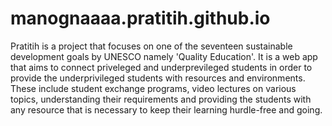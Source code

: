 # manognaaaa.pratitih.github.io

Pratitih is a project that focuses on one of the seventeen sustainable development goals by UNESCO namely 'Quality Education'. It is a web app that aims to connect priveleged and underprevileged students in order to provide the underprivileged students with resources and environments. These include student exchange programs, video lectures on various topics, understanding their requirements and providing the students with any resource that is necessary to keep their learning hurdle-free and going.
